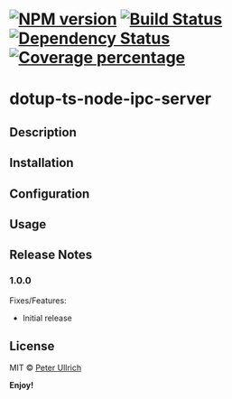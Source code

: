 # [![NPM version][npm-image]][npm-url] [![Build Status][travis-image]][travis-url] [![Dependency Status][daviddm-image]][daviddm-url] [![Coverage percentage][coveralls-image]][coveralls-url]

# dotup-ts-node-ipc-server

## Description

## Installation

## Configuration

## Usage

## Release Notes
### 1.0.0

Fixes/Features:
- Initial release

## License

MIT © [Peter Ullrich](https://github.com/dotupNET/)

**Enjoy!**

[npm-image]: https://badge.fury.io/js/dotup-ts-node-ipc-server.svg
[npm-url]: https://npmjs.org/package/dotup-ts-node-ipc-server
[travis-image]: https://travis-ci.org/dotupNET/dotup-ts-node-ipc-server.svg?branch=master
[travis-url]: https://travis-ci.org/dotupNET/dotup-ts-node-ipc-server
[daviddm-image]: https://david-dm.org/dotupNET/dotup-ts-node-ipc-server.svg?theme=shields.io
[daviddm-url]: https://david-dm.org/dotupNET/dotup-ts-node-ipc-server
[coveralls-image]: https://coveralls.io/repos/dotupNET/dotup-ts-node-ipc-server/badge.svg
[coveralls-url]: https://coveralls.io/r/dotupNET/dotup-ts-node-ipc-server
